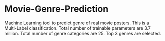 # Movie-Genre-Prediction
Machine Learning tool to predict genre of real movie posters. This is a Multi-Label classification. Total number of trainable parameters are 3.7 million.
Total number of genre categories are 25. Top 3 genres are selected.
